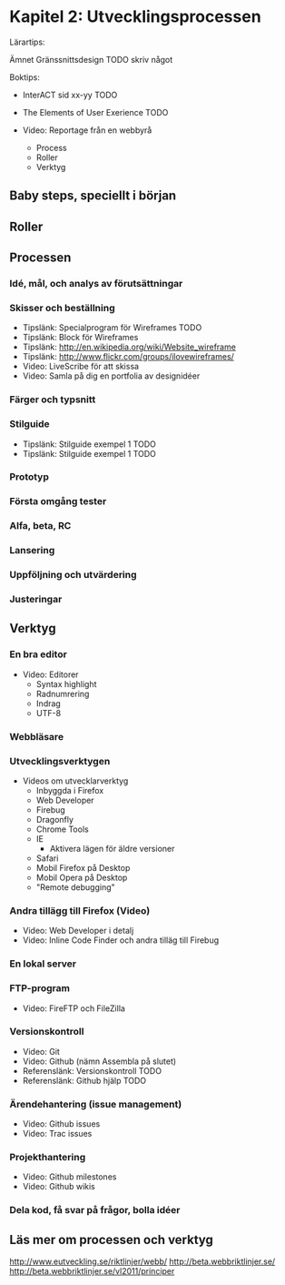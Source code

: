 # Kapitel 2: Utvecklingsprocessen

Lärartips:

Ämnet Gränssnittsdesign TODO skriv något

Boktips:

 * InterACT sid xx-yy TODO
 * The Elements of User Exerience TODO

 * Video: Reportage från en webbyrå
   * Process
   * Roller
   * Verktyg

## Baby steps, speciellt i början

## Roller

## Processen

### Idé, mål, och analys av förutsättningar
### Skisser och beställning

 * Tipslänk: Specialprogram för Wireframes TODO
 * Tipslänk: Block för Wireframes
 * Tipslänk: http://en.wikipedia.org/wiki/Website_wireframe 
 * Tipslänk: http://www.flickr.com/groups/ilovewireframes/
 * Video: LiveScribe för att skissa
 * Video: Samla på dig en portfolia av designidéer

### Färger och typsnitt
### Stilguide

 * Tipslänk: Stilguide exempel 1 TODO
 * Tipslänk: Stilguide exempel 1 TODO

### Prototyp
### Första omgång tester
### Alfa, beta, RC
### Lansering
### Uppföljning och utvärdering
### Justeringar

## Verktyg

### En bra editor

 * Video: Editorer
   * Syntax highlight
   * Radnumrering
   * Indrag
   * UTF-8

### Webbläsare

### Utvecklingsverktygen

 * Videos om utvecklarverktyg
   * Inbyggda i Firefox
   * Web Developer
   * Firebug
   * Dragonfly
   * Chrome Tools
   * IE 
     * Aktivera lägen för äldre versioner
   * Safari
   * Mobil Firefox på Desktop
   * Mobil Opera på Desktop
   * "Remote debugging"

### Andra tillägg till Firefox (Video)

 * Video: Web Developer i detalj
 * Video: Inline Code Finder och andra tilläg till Firebug
 
### En lokal server

### FTP-program

 * Video: FireFTP och FileZilla

### Versionskontroll

 * Video: Git
 * Video: Github (nämn Assembla på slutet)
 * Referenslänk: Versionskontroll TODO
 * Referenslänk: Github hjälp TODO

### Ärendehantering (issue management)

 * Video: Github issues
 * Video: Trac issues

### Projekthantering

 * Video: Github milestones
 * Video: Github wikis

### Dela kod, få svar på frågor, bolla idéer

## Läs mer om processen och verktyg

http://www.eutveckling.se/riktlinjer/webb/
http://beta.webbriktlinjer.se/
http://beta.webbriktlinjer.se/vl2011/principer



